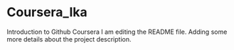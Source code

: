 # Coursera_Ika
Introduction to Github Coursera
I am editing the README file. Adding some more details about the project description.
